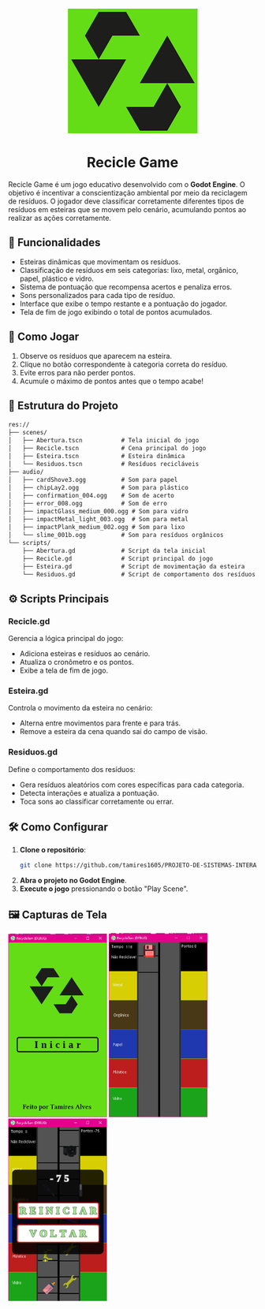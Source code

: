 <div align="center">
  
![Tela Inicial](https://github.com/tamires1605/PROJETO-DE-SISTEMAS-INTERATIVOS/blob/main/RecycleTam/icon1.png)
  
# Recicle Game
</div>

Recicle Game é um jogo educativo desenvolvido com o **Godot Engine**. O objetivo é incentivar a conscientização ambiental por meio da reciclagem de resíduos. O jogador deve classificar corretamente diferentes tipos de resíduos em esteiras que se movem pelo cenário, acumulando pontos ao realizar as ações corretamente.

## 📝 Funcionalidades

- Esteiras dinâmicas que movimentam os resíduos.
- Classificação de resíduos em seis categorias: lixo, metal, orgânico, papel, plástico e vidro.
- Sistema de pontuação que recompensa acertos e penaliza erros.
- Sons personalizados para cada tipo de resíduo.
- Interface que exibe o tempo restante e a pontuação do jogador.
- Tela de fim de jogo exibindo o total de pontos acumulados.

## 🚀 Como Jogar

1. Observe os resíduos que aparecem na esteira.
2. Clique no botão correspondente à categoria correta do resíduo.
3. Evite erros para não perder pontos.
4. Acumule o máximo de pontos antes que o tempo acabe!

## 📂 Estrutura do Projeto

```
res://
├── scenes/
│   ├── Abertura.tscn           # Tela inicial do jogo
│   ├── Recicle.tscn            # Cena principal do jogo
│   ├── Esteira.tscn            # Esteira dinâmica
│   └── Residuos.tscn           # Resíduos recicláveis
├── audio/
│   ├── cardShove3.ogg          # Som para papel
│   ├── chipLay2.ogg            # Som para plástico
│   ├── confirmation_004.ogg    # Som de acerto
│   ├── error_008.ogg           # Som de erro
│   ├── impactGlass_medium_000.ogg # Som para vidro
│   ├── impactMetal_light_003.ogg  # Som para metal
│   ├── impactPlank_medium_002.ogg # Som para lixo
│   └── slime_001b.ogg          # Som para resíduos orgânicos
└── scripts/
    ├── Abertura.gd             # Script da tela inicial
    ├── Recicle.gd              # Script principal do jogo
    ├── Esteira.gd              # Script de movimentação da esteira
    └── Residuos.gd             # Script de comportamento dos resíduos
```

## ⚙️ Scripts Principais

### Recicle.gd
Gerencia a lógica principal do jogo:
- Adiciona esteiras e resíduos ao cenário.
- Atualiza o cronômetro e os pontos.
- Exibe a tela de fim de jogo.

### Esteira.gd
Controla o movimento da esteira no cenário:
- Alterna entre movimentos para frente e para trás.
- Remove a esteira da cena quando sai do campo de visão.

### Residuos.gd
Define o comportamento dos resíduos:
- Gera resíduos aleatórios com cores específicas para cada categoria.
- Detecta interações e atualiza a pontuação.
- Toca sons ao classificar corretamente ou errar.

## 🛠️ Como Configurar

1. **Clone o repositório**:
   ```bash
   git clone https://github.com/tamires1605/PROJETO-DE-SISTEMAS-INTERATIVOS.git
   ```
2. **Abra o projeto no Godot Engine**.
3. **Execute o jogo** pressionando o botão "Play Scene".

## 🖼️ Capturas de Tela

<div>

<img src="https://github.com/tamires1605/PROJETO-DE-SISTEMAS-INTERATIVOS/blob/main/images/tela%20inicial.png" width="200" />
<img src="https://github.com/tamires1605/PROJETO-DE-SISTEMAS-INTERATIVOS/blob/main/images/tela%20inicial%20jogo%20esteira.png" width="200" />
<img src="https://github.com/tamires1605/PROJETO-DE-SISTEMAS-INTERATIVOS/blob/main/images/gamer%20over.png" width="200" />

</div>
